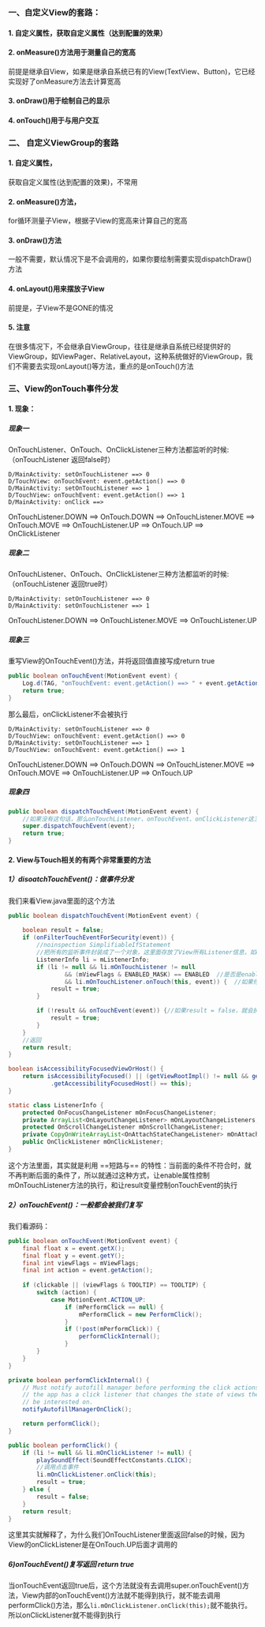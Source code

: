 ### 一、自定义View的套路：

#### 1. 自定义属性，获取自定义属性（达到配置的效果）

#### 2. onMeasure()方法用于测量自己的宽高

前提是继承自View，如果是继承自系统已有的View(TextView、Button)，它已经实现好了onMeasure方法去计算宽高

#### 3. onDraw()用于绘制自己的显示

#### 4. onTouch()用于与用户交互

### 二、 自定义ViewGroup的套路

#### 1. 自定义属性，

获取自定义属性(达到配置的效果)，不常用

#### 2. onMeasure()方法，

for循环测量子View，根据子View的宽高来计算自己的宽高

#### 3. onDraw()方法

一般不需要，默认情况下是不会调用的，如果你要绘制需要实现dispatchDraw()方法

#### 4. onLayout()用来摆放子View

前提是，子View不是GONE的情况

#### 5. 注意 

在很多情况下，不会继承自ViewGroup，往往是继承自系统已经提供好的ViewGroup，如ViewPager、RelativeLayout，这种系统做好的ViewGroup，我们不需要去实现onLayout()等方法，重点的是onTouch()方法

### 三、View的onTouch事件分发 

#### 1. 现象：

##### 现象一

OnTouchListener、OnTouch、OnClickListener三种方法都监听的时候:（onTouchListener 返回false时）

```
D/MainActivity: setOnTouchListener ==> 0
D/TouchView: onTouchEvent: event.getAction() ==> 0
D/MainActivity: setOnTouchListener ==> 1
D/TouchView: onTouchEvent: event.getAction() ==> 1
D/MainActivity: onClick ==> 
```

OnTouchListener.DOWN ==> OnTouch.DOWN ==> OnTouchListener.MOVE ==> OnTouch.MOVE ==>  OnTouchListener.UP ==> OnTouch.UP ==> OnClickListener

##### 现象二

OnTouchListener、OnTouch、OnClickListener三种方法都监听的时候:（onTouchListener 返回true时）

```
D/MainActivity: setOnTouchListener ==> 0
D/MainActivity: setOnTouchListener ==> 1
```

OnTouchListener.DOWN ==> OnTouchListener.MOVE  ==>  OnTouchListener.UP 

##### 现象三

重写View的OnTouchEvent()方法，并将返回值直接写成return true

```java
public boolean onTouchEvent(MotionEvent event) {
    Log.d(TAG, "onTouchEvent: event.getAction() ==> " + event.getAction());
    return true;
}
```

那么最后，onClickListener不会被执行

```
D/MainActivity: setOnTouchListener ==> 0
D/TouchView: onTouchEvent: event.getAction() ==> 0
D/MainActivity: setOnTouchListener ==> 1
D/TouchView: onTouchEvent: event.getAction() ==> 1
```

OnTouchListener.DOWN ==> OnTouch.DOWN ==> OnTouchListener.MOVE ==> OnTouch.MOVE ==>  OnTouchListener.UP ==> OnTouch.UP 

##### 现象四

```java
public boolean dispatchTouchEvent(MotionEvent event) {
    //如果没有这句话，那么onTouchListener、onTouchEvent、onClickListener这三个都不会被调用，
    super.dispatchTouchEvent(event);
    return true;
}
```

#### 2. View与Touch相关的有两个非常重要的方法

##### 1）disoatchTouchEvent()：做事件分发

我们来看View.java里面的这个方法

```java
public boolean dispatchTouchEvent(MotionEvent event) {
    
    boolean result = false;
    if (onFilterTouchEventForSecurity(event)) {
        //noinspection SimplifiableIfStatement
        //把所有的监听事件封装成了一个对象，这里面存放了View所有Listener信息，如onTouchListener
        ListenerInfo li = mListenerInfo;
        if (li != null && li.mOnTouchListener != null
                && (mViewFlags & ENABLED_MASK) == ENABLED  //是否是enable
                && li.mOnTouchListener.onTouch(this, event)) {  //如果你mOnTouchListener返回的是false，那么result就为false
            result = true;
        }

        if (!result && onTouchEvent(event)) {//如果result = false，就会执行onTouchEvent，如果result = true，就不会执行就会执行onTouchEvent
            result = true;
        }
    }
    //返回
    return result;
}

boolean isAccessibilityFocusedViewOrHost() {
    return isAccessibilityFocused() || (getViewRootImpl() != null && getViewRootImpl()
            .getAccessibilityFocusedHost() == this);
}

static class ListenerInfo {
    protected OnFocusChangeListener mOnFocusChangeListener;
    private ArrayList<OnLayoutChangeListener> mOnLayoutChangeListeners;
    protected OnScrollChangeListener mOnScrollChangeListener;
    private CopyOnWriteArrayList<OnAttachStateChangeListener> mOnAttachStateChangeListeners;
    public OnClickListener mOnClickListener;
}
```

这个方法里面，其实就是利用 ==短路与== 的特性：当前面的条件不符合时，就不再判断后面的条件了，所以就通过这种方式，让enable属性控制mOnTouchListener方法的执行，和让result变量控制onTouchEvent的执行

##### 2）onTouchEvent()：一般都会被我们复写

我们看源码：

```java
public boolean onTouchEvent(MotionEvent event) {
    final float x = event.getX();
    final float y = event.getY();
    final int viewFlags = mViewFlags;
    final int action = event.getAction();
    
    if (clickable || (viewFlags & TOOLTIP) == TOOLTIP) {
        switch (action) {
            case MotionEvent.ACTION_UP:
                if (mPerformClick == null) {
                    mPerformClick = new PerformClick();
                }
                if (!post(mPerformClick)) {
                    performClickInternal();
                }
        }
    }
}

private boolean performClickInternal() {
    // Must notify autofill manager before performing the click actions to avoid scenarios where
    // the app has a click listener that changes the state of views the autofill service might
    // be interested on.
    notifyAutofillManagerOnClick();

    return performClick();
}

public boolean performClick() {
    if (li != null && li.mOnClickListener != null) {
        playSoundEffect(SoundEffectConstants.CLICK);
        //调用点击事件
        li.mOnClickListener.onClick(this);
        result = true;
    } else {
        result = false;
    }
    return result;
}
```

这里其实就解释了，为什么我们OnTouchListener里面返回false的时候，因为View的onClickListener是在OnTouch.UP后面才调用的

##### 6)onTouchEvent()复写返回 return  true

当onTouchEvent返回true后，这个方法就没有去调用super.onTouchEvent()方法，View内部的onTouchEvent()方法就不能得到执行，就不能去调用performClick()方法，那么`li.mOnClickListener.onClick(this);`就不能执行。所以onClickListener就不能得到执行

 